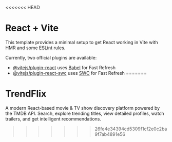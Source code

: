 <<<<<<< HEAD
# React + Vite

This template provides a minimal setup to get React working in Vite with HMR and some ESLint rules.

Currently, two official plugins are available:

- [@vitejs/plugin-react](https://github.com/vitejs/vite-plugin-react/blob/main/packages/plugin-react/README.md) uses [Babel](https://babeljs.io/) for Fast Refresh
- [@vitejs/plugin-react-swc](https://github.com/vitejs/vite-plugin-react-swc) uses [SWC](https://swc.rs/) for Fast Refresh
=======
# TrendFlix
A modern React-based movie &amp; TV show discovery platform powered by the TMDB API. Search, explore trending titles, view detailed profiles, watch trailers, and get intelligent recommendations.
>>>>>>> 26fe4e34394cd5309f1cf2e0c2ba9f7ab4891e56
